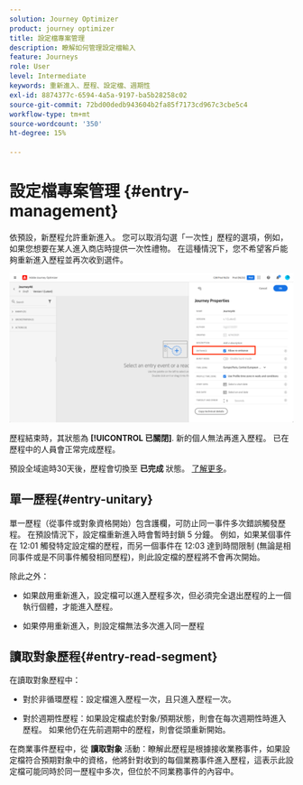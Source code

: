 ```yaml
---
solution: Journey Optimizer
product: journey optimizer
title: 設定檔專案管理
description: 瞭解如何管理設定檔輸入
feature: Journeys
role: User
level: Intermediate
keywords: 重新進入、歷程、設定檔、週期性
exl-id: 8874377c-6594-4a5a-9197-ba5b28258c02
source-git-commit: 72bd00dedb943604b2fa85f7173cd967c3cbe5c4
workflow-type: tm+mt
source-wordcount: '350'
ht-degree: 15%

---
```


# 設定檔專案管理 {#entry-management}

依預設，新歷程允許重新進入。 您可以取消勾選「一次性」歷程的選項，例如，如果您想要在某人進入商店時提供一次性禮物。 在這種情況下，您不希望客戶能夠重新進入歷程並再次收到選件。

![](assets/journey-re-entrance.png)

歷程結束時，其狀態為 **[!UICONTROL 已關閉]**. 新的個人無法再進入歷程。 已在歷程中的人員會正常完成歷程。

預設全域逾時30天後，歷程會切換至 **已完成** 狀態。  [了解更多](journey-gs.md#global_timeout)。


## 單一歷程{#entry-unitary}

單一歷程（從事件或對象資格開始）包含護欄，可防止同一事件多次錯誤觸發歷程。 在預設情況下，設定檔重新進入時會暫時封鎖 5 分鐘。 例如，如果某個事件在 12:01 觸發特定設定檔的歷程，而另一個事件在 12:03 達到時間限制 (無論是相同事件或是不同事件觸發相同歷程)，則此設定檔的歷程將不會再次開始。

除此之外：

* 如果啟用重新進入，設定檔可以進入歷程多次，但必須完全退出歷程的上一個執行個體，才能進入歷程。

* 如果停用重新進入，則設定檔無法多次進入同一歷程

## 讀取對象歷程{#entry-read-segment}

在讀取對象歷程中：

* 對於非循環歷程：設定檔進入歷程一次，且只進入歷程一次。

* 對於週期性歷程：如果設定檔處於對象/預期狀態，則會在每次週期性時進入歷程。 如果他仍在先前週期中的歷程，則會從頭重新開始。

在商業事件歷程中，從 **讀取對象** 活動：瞭解此歷程是根據接收業務事件，如果設定檔符合預期對象中的資格，他將針對收到的每個業務事件進入歷程，這表示此設定檔可能同時於同一歷程中多次，但位於不同業務事件的內容中。
